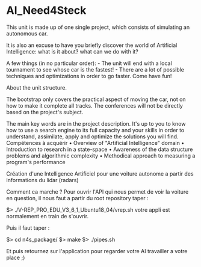 
# AI_Need4Steck
This unit is made up of one single project, which consists of simulating an autonomous car. 

It is also an excuse to have you briefly discover the world of Artificial Intelligence: what is it about? what can we do with it?  

A few things (in no particular order):
        - The unit will end with a local tournament to see whose car is the fastest!
        - There are a lot of possible techniques and optimizations in order to go faster. Come have fun!

About the unit structure.  


The bootstrap only covers the practical aspect of moving the car, not on how to make it complete all tracks. The conferences will not be directly based on the project's subject. 

The main key words are in the project description. It's up to you to know how to use a search engine to its full capacity and your skills in order to understand, assimilate, apply and optimize the solutions you will find. 
Compétences à acquérir
•	Overview of "Artificial Intelligence" domain 
•	Introduction to research in a state-space 
•	Awareness of the data structure problems and algorithmic complexity 
•	Methodical approach to measuring a program's performance

Création d'une Intelligence Artificiel pour une voiture autonome a partir des informations du lidar (radars)

Comment ca marche ? Pour ouvrir l'API qui nous permet de voir la voiture en question, il nous faut a partir du root repository  taper :

$> ./V-REP_PRO_EDU_V3_6_1_Ubuntu18_04/vrep.sh
votre appli est normalement en train de s'ouvrir.

Puis il faut taper :

$> cd n4s_package/
$> make
$> ./pipes.sh

Et puis retournez sur l'application pour regarder votre AI travailler a votre place ;)

